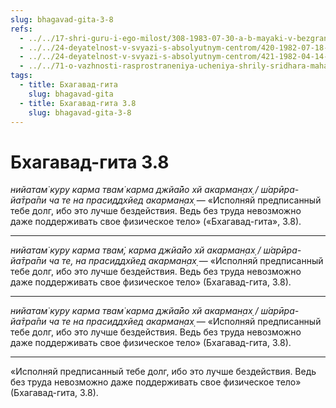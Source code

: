 ```yaml
---
slug: bhagavad-gita-3-8
refs:
  - ../../17-shri-guru-i-ego-milost/308-1983-07-30-a-b-mayaki-v-bezgranichnom.md
  - ../../24-deyatelnost-v-svyazi-s-absolyutnym-centrom/420-1982-07-18-a2-uchenie-o-karme-vikarme-i-akarme-v-bhagavad-gite-i-shrimad-bhagavatam.md
  - ../../24-deyatelnost-v-svyazi-s-absolyutnym-centrom/421-1982-04-14-c6-d1-nekotorye-polozheniya-karma-jogi-v-gite.md
  - ../../71-o-vazhnosti-rasprostraneniya-ucheniya-shrily-sridhara-maharaja/1134-1982-07-02-a4-shrila-shridhar-maharadzh-delaet-sokrovennye-istiny-o-soznanii-krishny-bolee-otchetlivymi.md
tags:
  - title: Бхагавад-гита
    slug: bhagavad-gita
  - title: Бхагавад-гита 3.8
    slug: bhagavad-gita-3-8
---
```


# Бхагавад-гита 3.8

*нийатам̇ куру карма твам̇ карма джйа̄йо хй акарман̣ах̣ / ш́арӣра-йа̄тра̄пи ча те на прасиддхйед акарман̣ах̣* — «Исполняй предписанный тебе долг, ибо это лучше бездействия. Ведь без труда невозможно даже поддерживать свое физическое тело» («Бхагавад-гита», 3.8).

---

*нийатам̇ куру карма твам̇, карма джйа̄йо хй акарман̣ах̣ / ш́арӣра-йа̄тра̄пи ча те, на прасиддхйед акарман̣ах̣* — «Исполняй предписанный тебе долг, ибо это лучше бездействия. Ведь без труда невозможно даже поддерживать свое физическое тело» (Бхагавад-гита, 3.8).

---

*нийатам̇ куру карма твам̇ карма джйа̄йо хй акарман̣ах̣ / ш́арӣра-йа̄тра̄пи ча те на прасиддхйед акарман̣ах̣* — «Исполняй предписанный тебе долг, ибо это лучше бездействия. Ведь без труда невозможно даже поддерживать свое физическое тело» (Бхагавад-гита, 3.8).

---

«Исполняй предписанный тебе долг, ибо это лучше бездействия. Ведь без труда невозможно даже поддерживать свое физическое тело» (Бхагавад-гита, 3.8).
